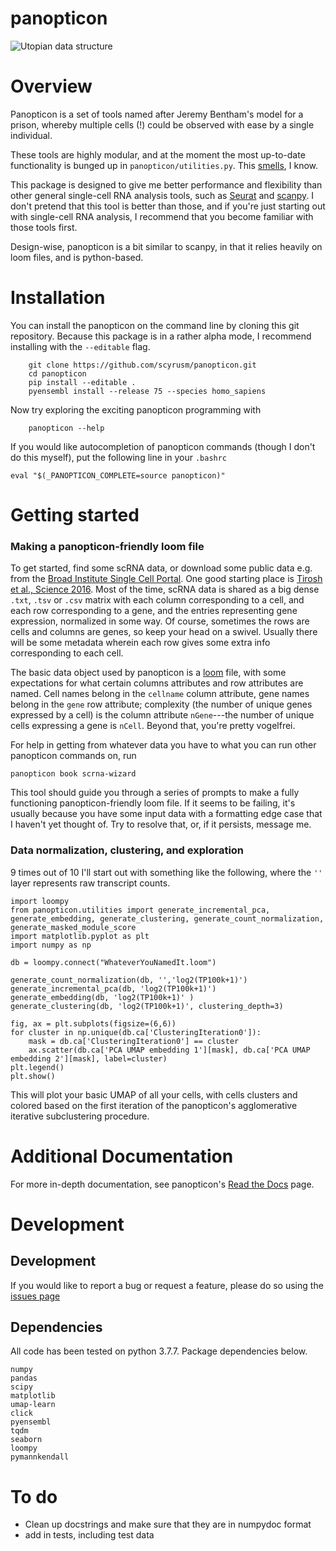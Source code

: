 # panopticon

![Utopian data structure](https://upload.wikimedia.org/wikipedia/en/e/e1/Panopticon_Willey_Reveley_1791.png )

# Overview

Panopticon is a set of tools named after Jeremy Bentham's model for a prison, whereby multiple cells (!) could be observed with ease by a single individual.

These tools are highly modular, and at the moment the most up-to-date functionality is bunged up in `panopticon/utilities.py`.  This [smells](https://en.wikipedia.org/wiki/Code_smell), I know.  

This package is designed to give me better performance and flexibility than other general single-cell RNA analysis tools, such as [Seurat](https://satijalab.org/seurat/) and [scanpy](https://scanpy.readthedocs.io/en/stable/).  I don't pretend that this tool is better than those, and if you're just starting out with single-cell RNA analysis, I recommend that you become familiar with those tools first.  

Design-wise, panopticon is a bit similar to scanpy, in that it relies heavily on loom files, and is python-based.  

# Installation

You can install the panopticon on the command line by cloning this git repository.  Because this package is in a rather alpha mode, I recommend installing with the `--editable` flag.
```
    git clone https://github.com/scyrusm/panopticon.git
    cd panopticon
    pip install --editable .
    pyensembl install --release 75 --species homo_sapiens
```

Now try exploring the exciting panopticon programming with

```
    panopticon --help
```

If you would like autocompletion of panopticon commands (though I don't do this myself), put the following line in your `.bashrc`
```
eval "$(_PANOPTICON_COMPLETE=source panopticon)"
```

# Getting started

### Making a panopticon-friendly loom file

To get started, find some scRNA data, or download some public data e.g. from the [Broad Institute Single Cell Portal](https://singlecell.broadinstitute.org/single_cell).  One good starting place is [Tirosh et al., Science 2016](https://singlecell.broadinstitute.org/single_cell/study/SCP11/melanoma-intra-tumor-heterogeneity).  Most of the time, scRNA data is shared as a big dense `.txt`, `.tsv` or `.csv` matrix with each column corresponding to a cell, and each row corresponding to a gene, and the entries representing gene expression, normalized in some way.  Of course, sometimes the rows are cells and columns are genes, so keep your head on a swivel.  Usually there will be some metadata wherein each row gives some extra info corresponding to each cell.   

The basic data object used by panopticon is a [loom](http://loompy.org/) file, with some expectations for what certain columns attributes and row attributes are named.  Cell names belong in the `cellname` column attribute, gene names belong in the `gene` row attribute; complexity (the number of unique genes expressed by a cell) is the column attribute `nGene`---the number of unique cells expressing a gene is `nCell`.  Beyond that, you're pretty vogelfrei.  

For help in getting from whatever data you have to what you can run other panopticon commands on, run
```
panopticon book scrna-wizard
```
This tool should guide you through a series of prompts to make a fully functioning panopticon-friendly loom file.  If it seems to be failing, it's usually because you have some input data with a formatting edge case that I haven't yet thought of.  Try to resolve that, or, if it persists, message me.  

### Data normalization, clustering, and exploration

9 times out of 10 I'll start out with something like the following, where the `''` layer represents raw transcript counts.  
```
import loompy
from panopticon.utilities import generate_incremental_pca, generate_embedding, generate_clustering, generate_count_normalization, generate_masked_module_score
import matplotlib.pyplot as plt
import numpy as np

db = loompy.connect("WhateverYouNamedIt.loom")

generate_count_normalization(db, '','log2(TP100k+1)')
generate_incremental_pca(db, 'log2(TP100k+1)')
generate_embedding(db, 'log2(TP100k+1)' )
generate_clustering(db, 'log2(TP100k+1)', clustering_depth=3)

fig, ax = plt.subplots(figsize=(6,6))
for cluster in np.unique(db.ca['ClusteringIteration0']):
    mask = db.ca['ClusteringIteration0'] == cluster
    ax.scatter(db.ca['PCA UMAP embedding 1'][mask], db.ca['PCA UMAP embedding 2'][mask], label=cluster)
plt.legend()
plt.show()

```
This will plot your basic UMAP of all your cells, with cells clusters and colored based on the first iteration of the panopticon's agglomerative iterative subclustering procedure.

# Additional Documentation

For more in-depth documentation, see panopticon's [Read the Docs](https://panopticon-single-cell.readthedocs.io) page.

# Development

## Development

If you would like to report a bug or request a feature, please do so using the [issues page](https://github.com/scyrusm/panopticon/issues)

## Dependencies
All code has been tested on python 3.7.7.  Package dependencies below.  

```
numpy
pandas
scipy
matplotlib
umap-learn
click
pyensembl
tqdm
seaborn
loompy
pymannkendall

```



# To do
- Clean up docstrings and make sure that they are in numpydoc format
- add in tests, including test data
